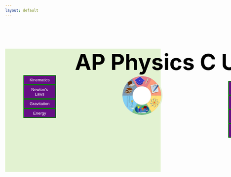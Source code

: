 ```yaml
---
layout: default
---
```

<html>
 <head>
    <title> JEHB Physics </title>
    <style>
        * {
            margin: 0;
            padding: 0;
        }
 
        .navbar {
            display: flex;
            align-items: center;
            justify-content: center;
            position: sticky;
            top: 0;
            cursor: pointer;
        }
 
        .background {
            background: #e2f2d1;
            background-blend-mode: darken;
            background-size: cover;
        }
 
        .nav-list {
            width: 70%;
            display: flex;
            align-items: center;
        }
 
        .logo {
            display: flex;
            justify-content: center;
            align-items: center;
        }
 
        .logo img {
            width: 180px;
            border-radius: 50px;
        }
 
        .nav-list li {
            list-style: none;
            padding: 26px 30px;
        }
 
        .nav-list li a {
            text-decoration: none;
            color: #e2f2d1;
        }
 
        .nav-list li a:hover {
            color: #e2f2d1;
        }
 
        .rightnav {
            width: 30%;
            text-align: left;
        }
 
        .firstsection {
            background-color:  #e2f2d1;  
            height: 400px;
        }
 
        .secondsection {
            background-color:  #e2f2d1; 
            height: 400px;
        }
 
        .box-main {
            display: flex;
            justify-content: center;
            align-items: center;
            color: black;
            width: 100%;
            margin-left: -80px;
            height: 120%;
        }
        .box-main2 {
            display: flex;
            justify-content: center;
            align-items: center;
            color: black;
            width: 50%;
            margin-left: 660px;
            margin-top: -375px;
        }
 
        .firsthalf {
            width: 60%;
            height: 60%
            flex-direction: column;
            margin-left: -90px;
        }
 

        .left {
            width:
        }
 
        .secondhalf img {
            width: 50%;
            border: 4px solid #e2f2d1;
            border-radius: 150px;
            display: block;
            margin-left: 250px;
            position: relative;
            top: -140px;

        }
        .thirdhalf {
            width: 50%;
            height: 50%;
            flex-direction: column;
            justify-content: center;
        }
 
 
        .text-big {
            font-family: 'Piazzolla', serif;
            white-space: nowrap;
            font-size: 71px;
            margin-left: 190px;
            text-align: center;
        }
 
        .text-small {
            font-size: 30px;
        }
 
        .btn {
            background-color: #650f84; 
            border: 2px solid green; 
            color: white; 
            padding: 10px 24px; 
            cursor: pointer; 
            width: 70%; 
            height: 100%
            display: block; 
            margin-left: auto;
            text-align: center;
        }
 
        .btn-sm {
            padding: 6px 10px;
            vertical-align: left;
            margin-left: auto;
            text-align: center;
        }
 
        .section {
            height: 400px;
            display: flex;
            align-items: center;
            justify-content: center;
            max-width: 90%;
            margin-left: -50px;
        }
 
        .section-Left {
            flex-direction: row-reverse;
        }
 
        .paras {
            padding: 0px 65px;
        }
 
        .thumbnail img {
            width: 250px;
            border: 2px solid white;
            border-radius: 26px;
            margin-top: 19px;
        }
 
        
        .center {
            text-align: center;
            display: block;
            margin-left: auto;
            margin-right: auto;
            width: 50%;
        }
 
        .text-footer {
            text-align: center;
            padding: 30px 0;
            font-family: 'Ubuntu', sans-serif;
            display: flex;
            justify-content: center;
            color: white;
        }
        .title {
        justify-content: center
        margin-left: 100px;

        #container {height: 100%; width:100%; font-size: 0;}

        #left, #middle, #right {display: inline-block; *display: inline; zoom: 1; vertical-align: top; font-size: 12px;}
        #left {width: 50%; background: blue;}
        #middle {width: 50%; background: green;}
        #right {width: 50%; background: yellow;}
}
    </style>
</head>

<body>
    <section class="firstsection">
        <div class="box-main center">
            <div class="firsthalf"> 
                <h1 class="text-big" id="web"> AP Physics C Units</h1>
                <a href="https://hetvit27.github.io/team9trimester2/kinematics"><button class="btn btn-sm"> Kinematics</button> </a>
                <a href="https://hetvit27.github.io/team9trimester2/newtonslaws"><button class="btn btn-sm"> Newton's Laws</button> </a>
                <a href="https://hetvit27.github.io/team9trimester2/gravitation"><button class="btn btn-sm"> Gravitation</button> </a>
                <a href="https://hetvit27.github.io/team9trimester2/energy"><button class="btn btn-sm"> Energy</button> </a>
            </div>
            <div class="secondhalf">
                <img title="Homepage Image" alt="Alt text" src="website.png" width="100" class="center">
            </div>
        </div>
        <div class="box-main2 right">
            <div class="thirdhalf">
                <a href="https://hetvit27.github.io/team9trimester2/electricforces"><button class="btn btn-sm"> Electric Forces</button> </a>
                <a href="https://hetvit27.github.io/team9trimester2/gauss"><button class="btn btn-sm"> Gauss's Law</button> </a>
                <a href="https://bgt072105.github.io/CSA-tri1-teamrepo/jupyter/2022/11/02/Gravitation.html"><button class="btn btn-sm"> Capacitance</button> </a>
                <a href=" https://bgt072105.github.io/CSA-tri1-teamrepo/jupyter/2022/11/02/Electricforces.html"><button class="btn btn-sm"> Magentic Fields</button> </a>
            </div>
        </div>
    </section>
</body>
</html>
